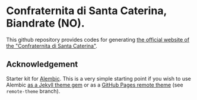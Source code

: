# Confraternita di Santa Caterina, Biandrate (NO).  

This github repository provides codes for generating [the official website of the "Confraternita di Santa Caterina"](https://emanuelegdepaoli.github.io/santa-caterina-website/). 

## Acknowledgement

Starter kit for [Alembic](https://alembic.darn.es/). This is a very simple starting point if you wish to use Alembic [as a Jekyll theme gem](https://alembic.darn.es/#as-a-jekyll-theme) or as a [GitHub Pages remote theme](https://github.com/daviddarnes/alembic-kit/tree/remote-theme) (see `remote-theme` branch).
